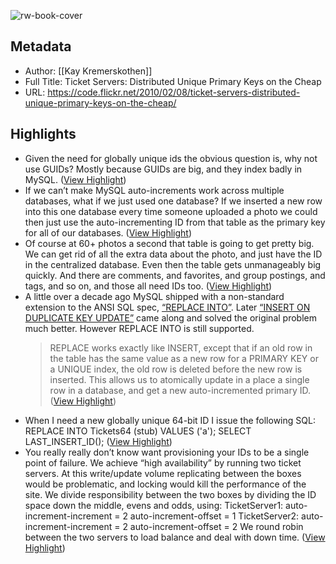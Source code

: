 ![rw-book-cover](https://readwise-assets.s3.amazonaws.com/static/images/article4.6bc1851654a0.png)

## Metadata
- Author: [[Kay Kremerskothen]]
- Full Title: Ticket Servers: Distributed Unique Primary Keys on the Cheap
- URL: https://code.flickr.net/2010/02/08/ticket-servers-distributed-unique-primary-keys-on-the-cheap/

## Highlights
- Given the need for globally unique ids the obvious question is, why not use GUIDs? Mostly because GUIDs are big, and they index badly in MySQL. ([View Highlight](https://read.readwise.io/read/01h202jm56ppg6j89hrx828pz0))
- If we can’t make MySQL auto-increments work across multiple databases, what if we just used one database? If we inserted a new row into this one database every time someone uploaded a photo we could then just use the auto-incrementing ID from that table as the primary key for all of our databases. ([View Highlight](https://read.readwise.io/read/01h202nczdwgf36y2agvkr9e37))
- Of course at 60+ photos a second that table is going to get pretty big. We can get rid of all the extra data about the photo, and just have the ID in the centralized database. Even then the table gets unmanageably big quickly. And there are comments, and favorites, and group postings, and tags, and so on, and those all need IDs too. ([View Highlight](https://read.readwise.io/read/01h202nej56qbwf1c35xsxc9vj))
- A little over a decade ago MySQL shipped with a non-standard extension to the ANSI SQL spec, [“REPLACE INTO”](http://dev.mysql.com/doc/refman/5.0/en/replace.html). Later [“INSERT ON DUPLICATE KEY UPDATE”](http://dev.mysql.com/doc/refman/5.0/en/insert-on-duplicate.html) came along and solved the original problem much better. However REPLACE INTO is still supported.
  > REPLACE works exactly like INSERT, except that if an old row in the table has the same value as a new row for a PRIMARY KEY or a UNIQUE index, the old row is deleted before the new row is inserted.
  This allows us to atomically update in a place a single row in a database, and get a new auto-incremented primary ID. ([View Highlight](https://read.readwise.io/read/01h202twg8w6b8dk6am6a3qjdk))
- When I need a new globally unique 64-bit ID I issue the following SQL:
  REPLACE INTO Tickets64 (stub) VALUES ('a');
  SELECT LAST_INSERT_ID(); ([View Highlight](https://read.readwise.io/read/01h202v3a3cs0ba0zr8bzb8k53))
- You really really don’t know want provisioning your IDs to be a single point of failure. We achieve “high availability” by running two ticket servers. At this write/update volume replicating between the boxes would be problematic, and locking would kill the performance of the site. We divide responsibility between the two boxes by dividing the ID space down the middle, evens and odds, using:
  TicketServer1:
  auto-increment-increment = 2
  auto-increment-offset = 1
  TicketServer2:
  auto-increment-increment = 2
  auto-increment-offset = 2
  We round robin between the two servers to load balance and deal with down time. ([View Highlight](https://read.readwise.io/read/01h202z3wfyjgc6vbhe1y0tbyv))
